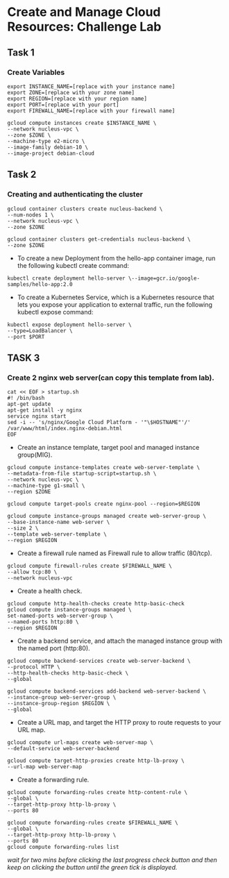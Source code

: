 # Create and Manage Cloud Resources: Challenge Lab 

## Task 1 
### Create Variables 

```
export INSTANCE_NAME=[replace with your instance name]
export ZONE=[replace with your zone name]
export REGION=[replace with your region name]
export PORT=[replace with your port]
export FIREWALL_NAME=[replace with your firewall name]

gcloud compute instances create $INSTANCE_NAME \
--network nucleus-vpc \
--zone $ZONE \
--machine-type e2-micro \
--image-family debian-10 \
--image-project debian-cloud
```
## Task 2 
### Creating and authenticating the cluster

```
gcloud container clusters create nucleus-backend \
--num-nodes 1 \
--network nucleus-vpc \
--zone $ZONE

gcloud container clusters get-credentials nucleus-backend \
--zone $ZONE
```

* To create a new Deployment from the hello-app container image, run the following kubectl create command:

```
kubectl create deployment hello-server \--image=gcr.io/google-samples/hello-app:2.0
```


*  To create a Kubernetes Service, which is a Kubernetes resource that lets you expose your application to external traffic, run the following kubectl expose command:

```
kubectl expose deployment hello-server \
--type=LoadBalancer \
--port $PORT
```

## TASK 3 
### Create 2 nginx web server(can copy this template from lab).

```
cat << EOF > startup.sh
#! /bin/bash
apt-get update
apt-get install -y nginx
service nginx start
sed -i -- 's/nginx/Google Cloud Platform - '"\$HOSTNAME"'/' /var/www/html/index.nginx-debian.html
EOF
```

* Create an instance template, target pool and managed instance group(MIG).
```
gcloud compute instance-templates create web-server-template \
--metadata-from-file startup-script=startup.sh \
--network nucleus-vpc \
--machine-type g1-small \
--region $ZONE

gcloud compute target-pools create nginx-pool --region=$REGION

gcloud compute instance-groups managed create web-server-group \
--base-instance-name web-server \
--size 2 \
--template web-server-template \
--region $REGION
```

*  Create a firewall rule named as Firewall rule to allow traffic (80/tcp).
```
gcloud compute firewall-rules create $FIREWALL_NAME \
--allow tcp:80 \
--network nucleus-vpc
```

* Create a health check.
```
gcloud compute http-health-checks create http-basic-check
gcloud compute instance-groups managed \
set-named-ports web-server-group \
--named-ports http:80 \
--region $REGION
```

*  Create a backend service, and attach the managed instance group with the named port (http:80).

```
gcloud compute backend-services create web-server-backend \
--protocol HTTP \
--http-health-checks http-basic-check \
--global
```
```
gcloud compute backend-services add-backend web-server-backend \
--instance-group web-server-group \
--instance-group-region $REGION \
--global
```

* Create a URL map, and target the HTTP proxy to route requests to your URL map.

```
gcloud compute url-maps create web-server-map \
--default-service web-server-backend
```
```
gcloud compute target-http-proxies create http-lb-proxy \
--url-map web-server-map
```

* Create a forwarding rule.

```
gcloud compute forwarding-rules create http-content-rule \
--global \
--target-http-proxy http-lb-proxy \
--ports 80
```
```
gcloud compute forwarding-rules create $FIREWALL_NAME \
--global \
--target-http-proxy http-lb-proxy \
--ports 80
gcloud compute forwarding-rules list
```
<i> wait for two mins before clicking the last progress check button and then keep on clicking the button until the green tick is displayed.</i>



